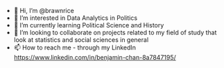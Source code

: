 - 👋 Hi, I’m @brawnrice
- 👀 I’m interested in Data Analytics in Politics
- 🌱 I’m currently learning Political Science and History 
- 💞️ I’m looking to collaborate on projects related to my field of study that look at statistics and social sciences in general
- 📫 How to reach me - through my LinkedIn https://www.linkedin.com/in/benjamin-chan-8a7847195/

<!---
brawnrice/brawnrice is a ✨ special ✨ repository because its `README.md` (this file) appears on your GitHub profile.
You can click the Preview link to take a look at your changes.
--->
